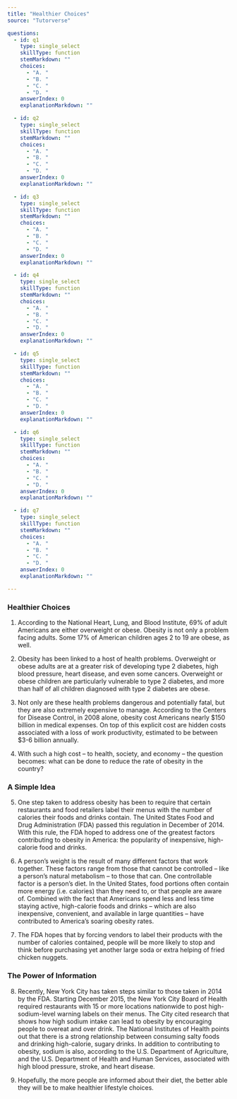 ```yaml
---
title: "Healthier Choices"
source: "Tutorverse"

questions:
  - id: q1
    type: single_select
    skillType: function
    stemMarkdown: ""
    choices:
      - "A. "
      - "B. "
      - "C. "
      - "D. "
    answerIndex: 0
    explanationMarkdown: ""

  - id: q2
    type: single_select
    skillType: function
    stemMarkdown: ""
    choices:
      - "A. "
      - "B. "
      - "C. "
      - "D. "
    answerIndex: 0
    explanationMarkdown: ""

  - id: q3
    type: single_select
    skillType: function
    stemMarkdown: ""
    choices:
      - "A. "
      - "B. "
      - "C. "
      - "D. "
    answerIndex: 0
    explanationMarkdown: ""

  - id: q4
    type: single_select
    skillType: function
    stemMarkdown: ""
    choices:
      - "A. "
      - "B. "
      - "C. "
      - "D. "
    answerIndex: 0
    explanationMarkdown: ""

  - id: q5
    type: single_select
    skillType: function
    stemMarkdown: ""
    choices:
      - "A. "
      - "B. "
      - "C. "
      - "D. "
    answerIndex: 0
    explanationMarkdown: ""

  - id: q6
    type: single_select
    skillType: function
    stemMarkdown: ""
    choices:
      - "A. "
      - "B. "
      - "C. "
      - "D. "
    answerIndex: 0
    explanationMarkdown: ""

  - id: q7
    type: single_select
    skillType: function
    stemMarkdown: ""
    choices:
      - "A. "
      - "B. "
      - "C. "
      - "D. "
    answerIndex: 0
    explanationMarkdown: ""

---
```


### Healthier Choices

1. According to the National Heart, Lung, and Blood Institute, 69% of adult Americans are either overweight or obese. Obesity is not only a problem facing adults. Some 17% of American children ages 2 to 19 are obese, as well.

2. Obesity has been linked to a host of health problems. Overweight or obese adults are at a greater risk of developing type 2 diabetes, high blood pressure, heart disease, and even some cancers. Overweight or obese children are particularly vulnerable to type 2 diabetes, and more than half of all children diagnosed with type 2 diabetes are obese.

3. Not only are these health problems dangerous and potentially fatal, but they are also extremely expensive to manage. According to the Centers for Disease Control, in 2008 alone, obesity cost Americans nearly $150 billion in medical expenses. On top of this explicit cost are hidden costs associated with a loss of work productivity, estimated to be between $3-6 billion annually.

4. With such a high cost – to health, society, and economy – the question becomes: what can be done to reduce the rate of obesity in the country?

### A Simple Idea

5. One step taken to address obesity has been to require that certain restaurants and food retailers label their menus with the number of calories their foods and drinks contain. The United States Food and Drug Administration (FDA) passed this regulation in December of 2014. With this rule, the FDA hoped to address one of the greatest factors contributing to obesity in America: the popularity of inexpensive, high-calorie food and drinks.

6. A person’s weight is the result of many different factors that work together. These factors range from those that cannot be controlled – like a person’s natural metabolism – to those that can. One controllable factor is a person’s diet. In the United States, food portions often contain more energy (i.e. calories) than they need to, or that people are aware of. Combined with the fact that Americans spend less and less time staying active, high-calorie foods and drinks – which are also inexpensive, convenient, and available in large quantities – have contributed to America’s soaring obesity rates.

7. The FDA hopes that by forcing vendors to label their products with the number of calories contained, people will be more likely to stop and think before purchasing yet another large soda or extra helping of fried chicken nuggets.

### The Power of Information

8. Recently, New York City has taken steps similar to those taken in 2014 by the FDA. Starting December 2015, the New York City Board of Health required restaurants with 15 or more locations nationwide to post high-sodium-level warning labels on their menus. The City cited research that shows how high sodium intake can lead to obesity by encouraging people to overeat and over drink. The National Institutes of Health points out that there is a strong relationship between consuming salty foods and drinking high-calorie, sugary drinks. In addition to contributing to obesity, sodium is also, according to the U.S. Department of Agriculture, and the U.S. Department of Health and Human Services, associated with high blood pressure, stroke, and heart disease.

9. Hopefully, the more people are informed about their diet, the better able they will be to make healthier lifestyle choices.
